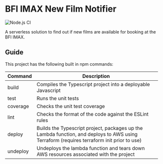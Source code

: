 # BFI IMAX New Film Notifier
![Node.js CI](https://github.com/jamesgawn/bfi-imax-new-film-notifier/workflows/Node.js%20CI/badge.svg?branch=master)

A serverless solution to find out if new films are available for booking at the BFI IMAX.

## Guide

This project has the following built in npm commands:

| Command | Description |
| --- | --- |
| build | Compiles the Typescript project into a deployable Javascript |
| test | Runs the unit tests |
| coverage | Checks the unit test coverage |
| lint | Checks the format of the code against the ESLint rules |
| deploy | Builds the Typescript project, packages up the Lambda function, and deploys to AWS using Terraform (requires terraform init prior to use) |
| undeploy | Undeploys the lambda function and tears down AWS resources associated with the project |